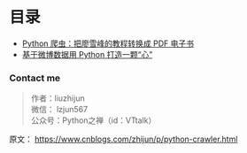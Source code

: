 # 目录

* [Python 爬虫：把廖雪峰的教程转换成 PDF 电子书](./pdf)
* [基于微博数据用 Python 打造一颗“心”](./heart/)

### Contact me

>作者：liuzhijun  
>微信： lzjun567  
>公众号：Python之禅（id：VTtalk）

原文：
https://www.cnblogs.com/zhijun/p/python-crawler.html

